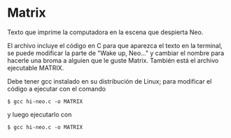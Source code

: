 # Matrix

Texto que imprime la computadora en la escena que despierta Neo.

El archivo incluye el código en C para que aparezca el texto en la terminal, se puede modificar la parte de "Wake up, Neo..." y cambiar el nombre para hacerle una broma a alguien que le guste Matrix. También está el archivo ejecutable MATRIX.

Debe tener gcc instalado en su distribución de Linux; para modificar el código a ejecutar con el comando
```
$ gcc hi-neo.c -o MATRIX
```
y luego ejecutarlo con
```
$ gcc hi-neo.c -o MATRIX
```

